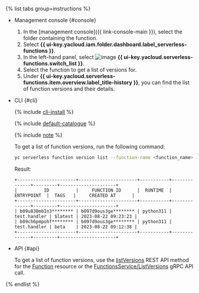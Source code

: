 {% list tabs group=instructions %}

- Management console {#console}

    1. In the [management console]({{ link-console-main }}), select the folder containing the function.
    1. Select **{{ ui-key.yacloud.iam.folder.dashboard.label_serverless-functions }}**.
    1. In the left-hand panel, select ![image](../../_assets/console-icons/curly-brackets-function.svg) **{{ ui-key.yacloud.serverless-functions.switch_list }}**.
    1. Select the function to get a list of versions for.
    1. Under **{{ ui-key.yacloud.serverless-functions.item.overview.label_title-history }}**, you can find the list of function versions and their details.

- CLI {#cli}

    {% include [cli-install](../cli-install.md) %}

    {% include [default-catalogue](../default-catalogue.md) %}

    {% include [note](function-list-note.md) %}

    To get a list of function versions, run the following command:

    ```bash
    yc serverless function version list --function-name <function_name>
    ```

    Result:

    ```text
    +----------------------+----------------------+-----------+--------------+---------+---------------------+
    |          ID          |     FUNCTION ID      |  RUNTIME  |  ENTRYPOINT  |  TAGS   |     CREATED AT      |
    +----------------------+----------------------+-----------+--------------+---------+---------------------+
    | b09u830mb1n3******** | b097d9ous3ge******** | python311 | test.handler | $latest | 2023-08-22 09:23:23 |
    | b09ch6pmpohf******** | b097d9ous3ge******** | python311 | test.handler | beta    | 2023-08-22 09:12:38 |
    +----------------------+----------------------+-----------+--------------+---------+---------------------+
    ```

- API {#api}

    To get a list of function versions, use the [listVersions](../../functions/functions/api-ref/Function/listVersions.md) REST API method for the [Function](../../functions/functions/api-ref/Function/index.md) resource or the [FunctionsService/ListVersions](../../functions/functions/api-ref/grpc/Function/listVersions.md) gRPC API call.


{% endlist %}
